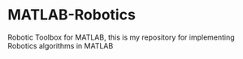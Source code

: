 # MATLAB-Robotics
Robotic Toolbox for MATLAB, this is my repository for implementing Robotics algorithms in MATLAB

